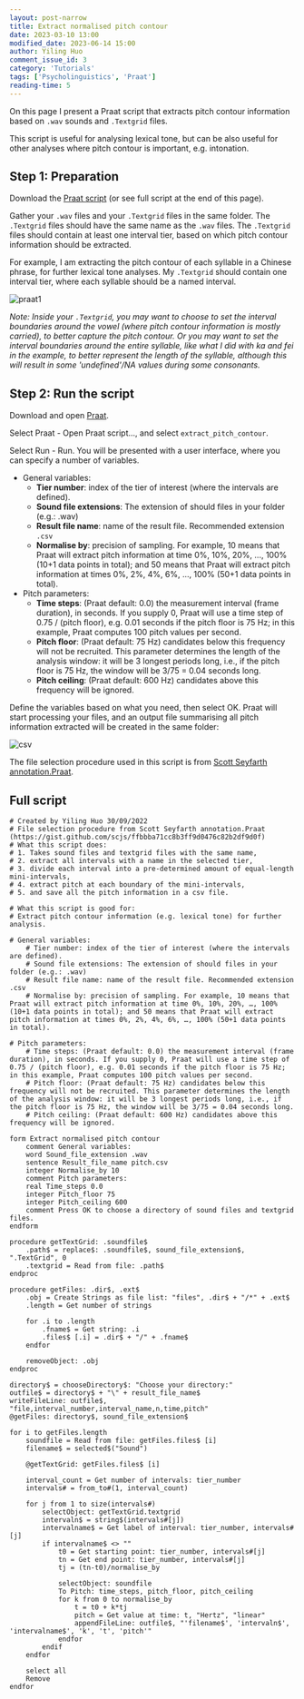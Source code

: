 ```yaml
---
layout: post-narrow
title: Extract normalised pitch contour
date: 2023-03-10 13:00
modified_date: 2023-06-14 15:00
author: Yiling Huo
comment_issue_id: 3
category: 'Tutorials' 
tags: ['Psycholinguistics', 'Praat']
reading-time: 5
---
```


On this page I present a Praat script that extracts pitch contour information based on `.wav` sounds and `.Textgrid` files. 

<!--excerpt-->

This script is useful for analysing lexical tone, but can be also useful for other analyses where pitch contour is important, e.g. intonation. 

## Step 1: Preparation

Download the <a href="/files/resources/praat/extract_pitch_contour" download>Praat script</a> (or see full script at the end of this page).

Gather your `.wav` files and your `.Textgrid` files in the same folder. The `.Textgrid` files should have the same name as the `.wav` files. The `.Textgrid` files should contain at least one interval tier, based on which pitch contour information should be extracted. 

For example, I am extracting the pitch contour of each syllable in a Chinese phrase, for further lexical tone analyses. My `.Textgrid` should contain one interval tier, where each syllable should be a named interval. 

![praat1](/images/tutorials/pitch/praat1.png)

*Note: Inside your `.Textgrid`, you may want to choose to set the interval boundaries around the vowel (where pitch contour information is mostly carried), to better capture the pitch contour. Or you may want to set the interval boundaries around the entire syllable, like what I did with ka and fei in the example, to better represent the length of the syllable, although this will result in some 'undefined'/NA values during some consonants.*

## Step 2: Run the script

Download and open [Praat](https://www.fon.hum.uva.nl/praat/).

Select Praat - Open Praat script..., and select `extract_pitch_contour`.

Select Run - Run. You will be presented with a user interface, where you can specify a number of variables. 

- General variables:
    - **Tier number**: index of the tier of interest (where the intervals are defined). 
    - **Sound file extensions**: The extension of should files in your folder (e.g.: .wav)
    - **Result file name**: name of the result file. Recommended extension `.csv`
    - **Normalise by**: precision of sampling. For example, 10 means that Praat will extract pitch information at time 0%, 10%, 20%, ..., 100% (10+1 data points in total); and 50 means that Praat will extract pitch information at times 0%, 2%, 4%, 6%, ..., 100% (50+1 data points in total). 
- Pitch parameters:
    - **Time steps**: (Praat default: 0.0) the measurement interval (frame duration), in seconds. If you supply 0, Praat will use a time step of 0.75 / (pitch floor), e.g. 0.01 seconds if the pitch floor is 75 Hz; in this example, Praat computes 100 pitch values per second.
    - **Pitch floor**: (Praat default: 75 Hz) candidates below this frequency will not be recruited. This parameter determines the length of the analysis window: it will be 3 longest periods long, i.e., if the pitch floor is 75 Hz, the window will be 3/75 = 0.04 seconds long.
    - **Pitch ceiling**: (Praat default: 600 Hz) candidates above this frequency will be ignored.

Define the variables based on what you need, then select OK. Praat will start processing your files, and an output file summarising all pitch information extracted will be created in the same folder:

![csv](/images/tutorials/pitch/csv.png)

The file selection procedure used in this script is from [Scott Seyfarth annotation.Praat](https://gist.github.com/scjs/ffbbba71cc8b3ff9d0476c82b2df9d0f). 

## Full script

```
# Created by Yiling Huo 30/09/2022
# File selection procedure from Scott Seyfarth annotation.Praat (https://gist.github.com/scjs/ffbbba71cc8b3ff9d0476c82b2df9d0f)
# What this script does:
# 1. Takes sound files and textgrid files with the same name, 
# 2. extract all intervals with a name in the selected tier,
# 3. divide each interval into a pre-determined amount of equal-length mini-intervals, 
# 4. extract pitch at each boundary of the mini-intervals, 
# 5. and save all the pitch information in a csv file.

# What this script is good for:
# Extract pitch contour information (e.g. lexical tone) for further analysis. 

# General variables:
    # Tier number: index of the tier of interest (where the intervals are defined).
    # Sound file extensions: The extension of should files in your folder (e.g.: .wav)
    # Result file name: name of the result file. Recommended extension .csv
    # Normalise by: precision of sampling. For example, 10 means that Praat will extract pitch information at time 0%, 10%, 20%, …, 100% (10+1 data points in total); and 50 means that Praat will extract pitch information at times 0%, 2%, 4%, 6%, …, 100% (50+1 data points in total).

# Pitch parameters:
    # Time steps: (Praat default: 0.0) the measurement interval (frame duration), in seconds. If you supply 0, Praat will use a time step of 0.75 / (pitch floor), e.g. 0.01 seconds if the pitch floor is 75 Hz; in this example, Praat computes 100 pitch values per second.
    # Pitch floor: (Praat default: 75 Hz) candidates below this frequency will not be recruited. This parameter determines the length of the analysis window: it will be 3 longest periods long, i.e., if the pitch floor is 75 Hz, the window will be 3/75 = 0.04 seconds long.
    # Pitch ceiling: (Praat default: 600 Hz) candidates above this frequency will be ignored.

form Extract normalised pitch contour
    comment General variables:
    word Sound_file_extension .wav
    sentence Result_file_name pitch.csv
    integer Normalise_by 10
    comment Pitch parameters:
    real Time_steps 0.0
    integer Pitch_floor 75
    integer Pitch_ceiling 600
    comment Press OK to choose a directory of sound files and textgrid files.
endform

procedure getTextGrid: .soundfile$
    .path$ = replace$: .soundfile$, sound_file_extension$, ".TextGrid", 0
    .textgrid = Read from file: .path$
endproc

procedure getFiles: .dir$, .ext$
    .obj = Create Strings as file list: "files", .dir$ + "/*" + .ext$
    .length = Get number of strings

    for .i to .length
        .fname$ = Get string: .i
        .files$ [.i] = .dir$ + "/" + .fname$
    endfor

    removeObject: .obj
endproc

directory$ = chooseDirectory$: "Choose your directory:"
outfile$ = directory$ + "\" + result_file_name$
writeFileLine: outfile$, "file,interval_number,interval_name,n,time,pitch"
@getFiles: directory$, sound_file_extension$

for i to getFiles.length
    soundfile = Read from file: getFiles.files$ [i]
    filename$ = selected$("Sound")

    @getTextGrid: getFiles.files$ [i]

    interval_count = Get number of intervals: tier_number
    intervals# = from_to#(1, interval_count)
    
    for j from 1 to size(intervals#)
        selectObject: getTextGrid.textgrid
        intervaln$ = string$(intervals#[j])
        intervalname$ = Get label of interval: tier_number, intervals#[j]
        if intervalname$ <> ""
            t0 = Get starting point: tier_number, intervals#[j]
            tn = Get end point: tier_number, intervals#[j]
            tj = (tn-t0)/normalise_by

            selectObject: soundfile
            To Pitch: time_steps, pitch_floor, pitch_ceiling
            for k from 0 to normalise_by
                t = t0 + k*tj
                pitch = Get value at time: t, "Hertz", "linear"
                appendFileLine: outfile$, "'filename$', 'intervaln$', 'intervalname$', 'k', 't', 'pitch'"
            endfor
        endif
    endfor

    select all
    Remove
endfor
```
